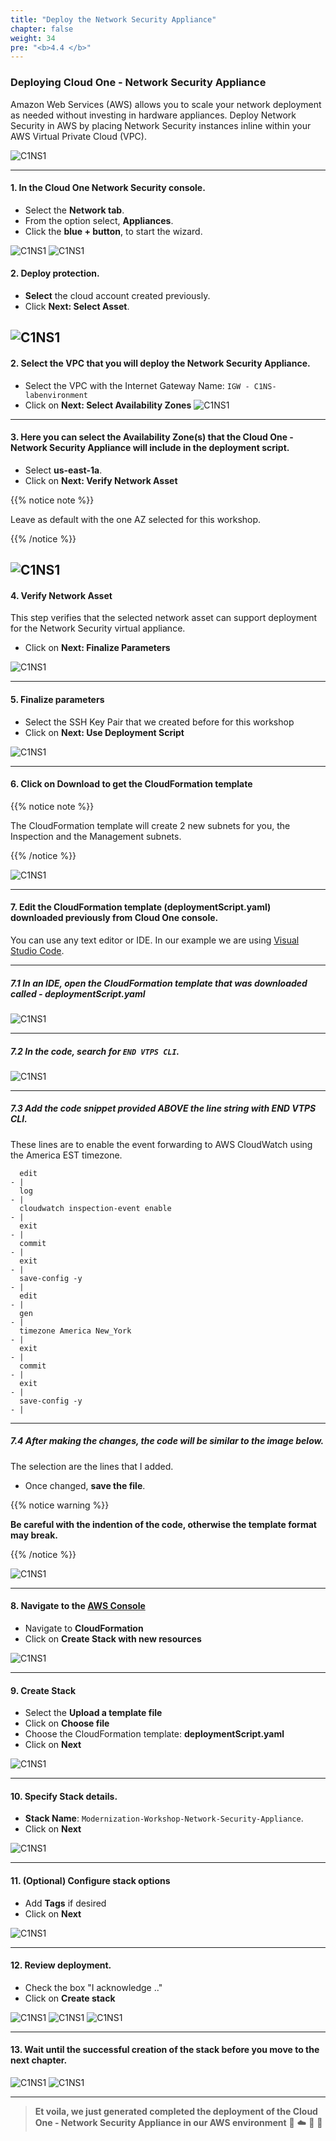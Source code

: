 ```yaml
---
title: "Deploy the Network Security Appliance"
chapter: false
weight: 34
pre: "<b>4.4 </b>"
---
```


### Deploying Cloud One - Network Security Appliance 

Amazon Web Services (AWS) allows you to scale your network deployment as needed without investing in hardware appliances. Deploy Network Security in AWS by placing Network Security instances inline within your AWS Virtual Private Cloud (VPC).

![C1NS1](/images/C1NS_Edge_Deployment.png)

---

#### 1. In the Cloud One Network Security console.
- Select the **Network tab**.
- From the option select, **Appliances**.
- Click the **blue + button**, to start the wizard.

![C1NS1](/images/appliance1.png)
![C1NS1](/images/appliance2.png)


#### 2. Deploy protection.

- **Select** the cloud account created previously.
- Click **Next: Select Asset**.


 
![C1NS1](/images/deploy_appliance1.png)
---

#### 2. Select the VPC that you will deploy the Network Security Appliance.

- Select the VPC with the Internet Gateway Name: ```IGW - C1NS-labenvironment```
- Click on **Next: Select Availability Zones**
![C1NS1](/images/deploy_appliance2.png) 

---

#### 3. Here you can select the Availability Zone(s) that the Cloud One - Network Security Appliance will include in the deployment script. 
- Select **us-east-1a**.
- Click on **Next: Verify Network Asset** 

{{% notice note %}}
<p style='text-align: left;'>
Leave as default with the one AZ selected for this workshop.
</p>
{{% /notice %}}

![C1NS1](/images/deploy_appliance3.png)
---

#### 4. Verify Network Asset
This step verifies that the selected network asset can support deployment for the Network Security virtual appliance.
- Click on **Next: Finalize Parameters** 

![C1NS1](/images/deploy_appliance4.png) 

---

#### 5. Finalize parameters
- Select the SSH Key Pair that we created before for this workshop
- Click on **Next: Use Deployment Script**

![C1NS1](/images/deploy_appliance5.png)

---

#### 6. Click on **Download** to get the CloudFormation template

{{% notice note %}}
<p style='text-align: left;'>
The CloudFormation template will create 2 new subnets for you, the Inspection and the Management subnets.
</p>
{{% /notice %}}

![C1NS1](/images/deploy_appliance6.png)
 

---

#### 7. Edit the CloudFormation template (deploymentScript.yaml) downloaded previously from Cloud One console. 

You can use any text editor or IDE. In our example we are using [Visual Studio Code](https://code.visualstudio.com/download).

---

##### 7.1 In an IDE, open the CloudFormation template that was downloaded called - **deploymentScript.yaml**

![C1NS1](/images/deploy_appliance7.png) 

---

##### 7.2 In the code, search for ```END VTPS CLI```.

![C1NS1](/images/deploy_appliance8.png) 

---

##### 7.3 Add the code snippet provided **ABOVE** the line string  with **END VTPS CLI**. 

These lines are to enable the event forwarding to AWS CloudWatch using the America EST timezone.

```
  edit
- |
  log
- |
  cloudwatch inspection-event enable
- |
  exit
- |
  commit
- |
  exit
- |
  save-config -y
- |
  edit
- |
  gen
- |
  timezone America New_York
- |
  exit
- |
  commit
- |
  exit
- |
  save-config -y
- |
```

---


##### 7.4  After making the changes, the code will be similar to the image below. 
The selection are the lines that I added. 

- Once changed, **save the file**.

{{% notice warning %}}
<p style='text-align: left;'>
<b>Be careful with the indention of the code, otherwise the template format may break.</b>
</p>
{{% /notice %}}

![C1NS1](/images/deploy_appliance9.png) 

---

#### 8. Navigate to the [AWS Console](https://aws.amazon.com/)
- Navigate to **CloudFormation**
- Click on **Create Stack with new resources**

![C1NS1](/images/deploy_appliance10.png) 

---

#### 9.  Create Stack
- Select the **Upload a template file** 
- Click on **Choose file** 
- Choose the CloudFormation template: **deploymentScript.yaml**
- Click on **Next**


![C1NS1](/images/deploy_appliance11.png) 

---

#### 10.  Specify Stack details.
- **Stack Name**: ```Modernization-Workshop-Network-Security-Appliance```.
- Click on **Next**


![C1NS1](/images/deploy_appliance12.png) 

---
#### 11. (Optional) Configure stack options
- Add **Tags** if desired 
- Click on **Next**


![C1NS1](/images/deploy_appliance13.png) 

---
#### 12. Review deployment. 
- Check the box "I acknowledge .."
- Click on **Create stack**

![C1NS1](/images/deploy_appliance14.png)
![C1NS1](/images/deploy_appliance15.png)
![C1NS1](/images/deploy_appliance16.png)

---

#### 13. Wait until the successful creation of the stack before you move to the next chapter.

![C1NS1](/images/deploy_appliance17.png)
![C1NS1](/images/deploy_appliance18.png) 

---
> **Et voila, we just generated completed the deployment of the Cloud One - Network Security Appliance in our AWS environment** 🤩 :cloud: 🤖 :rocket:
